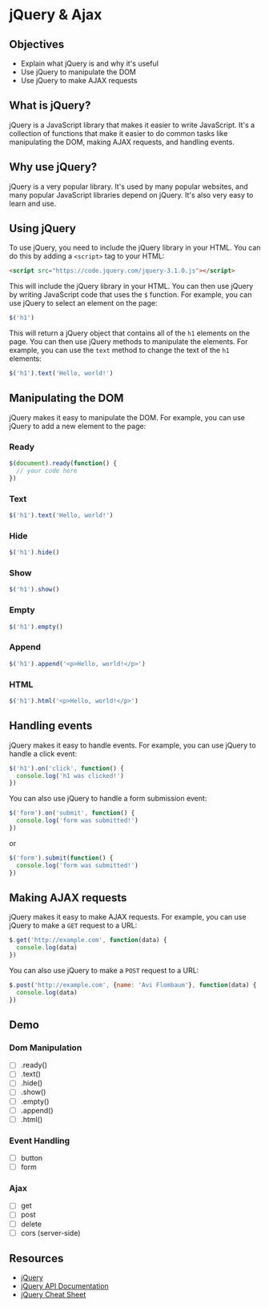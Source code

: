 # jQuery & Ajax

## Objectives

- Explain what jQuery is and why it's useful
- Use jQuery to manipulate the DOM
- Use jQuery to make AJAX requests

## What is jQuery?

jQuery is a JavaScript library that makes it easier to write JavaScript. It's
a collection of functions that make it easier to do common tasks like
manipulating the DOM, making AJAX requests, and handling events.

## Why use jQuery?

jQuery is a very popular library. It's used by many popular websites, and
many popular JavaScript libraries depend on jQuery. It's also very easy to
learn and use.

## Using jQuery

To use jQuery, you need to include the jQuery library in your HTML. You can
do this by adding a `<script>` tag to your HTML:

```html
<script src="https://code.jquery.com/jquery-3.1.0.js"></script>
```

This will include the jQuery library in your HTML. You can then use jQuery
by writing JavaScript code that uses the `$` function. For example, you can
use jQuery to select an element on the page:

```js
$('h1')
```

This will return a jQuery object that contains all of the `h1` elements on
the page. You can then use jQuery methods to manipulate the elements. For
example, you can use the `text` method to change the text of the `h1`
elements:

```js
$('h1').text('Hello, world!')
```

## Manipulating the DOM

jQuery makes it easy to manipulate the DOM. For example, you can use jQuery
to add a new element to the page:

### Ready

```js
$(document).ready(function() {
  // your code here
})
```

### Text

```js
$('h1').text('Hello, world!')
```

### Hide

```js
$('h1').hide()
```

### Show

```js
$('h1').show()
```

### Empty

```js
$('h1').empty()
```

### Append

```js
$('h1').append('<p>Hello, world!</p>')
```

### HTML

```js
$('h1').html('<p>Hello, world!</p>')
```

## Handling events

jQuery makes it easy to handle events. For example, you can use jQuery to
handle a click event:

```js
$('h1').on('click', function() {
  console.log('h1 was clicked!')
})
```

You can also use jQuery to handle a form submission event:

```js
$('form').on('submit', function() {
  console.log('form was submitted!')
})
```

or

```js
$('form').submit(function() {
  console.log('form was submitted!')
})
```

## Making AJAX requests

jQuery makes it easy to make AJAX requests. For example, you can use jQuery
to make a `GET` request to a URL:

```js
$.get('http://example.com', function(data) {
  console.log(data)
})
```

You can also use jQuery to make a `POST` request to a URL:

```js
$.post('http://example.com', {name: 'Avi Flombaum'}, function(data) {
  console.log(data)
})
```

## Demo

### Dom Manipulation

- [ ] .ready()
- [ ] .text()
- [ ] .hide()
- [ ] .show()
- [ ] .empty()
- [ ] .append()
- [ ] .html()

### Event Handling

- [ ] button
- [ ] form

### Ajax

- [ ] get
- [ ] post
- [ ] delete
- [ ] cors (server-side)

## Resources

- [jQuery](https://jquery.com/)
- [jQuery API Documentation](https://api.jquery.com/)
- [jQuery Cheat Sheet](http://oscarotero.com/jquery/)